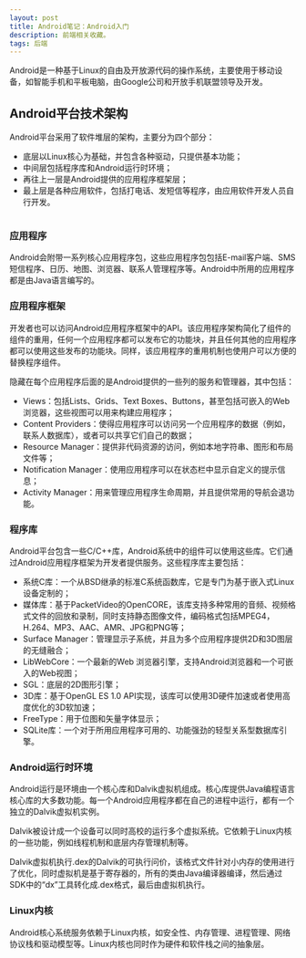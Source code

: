 ```yaml
---
layout: post
title: Android笔记：Android入门
description: 前端相关收藏。
tags: 后端
---
```


Android是一种基于Linux的自由及开放源代码的操作系统，主要使用于移动设备，如智能手机和平板电脑，由Google公司和开放手机联盟领导及开发。

## **Android平台技术架构**

Android平台采用了软件堆层的架构，主要分为四个部分：

* 底层以Linux核心为基础，并包含各种驱动，只提供基本功能；
* 中间层包括程序库和Android运行时环境；
* 再往上一层是Android提供的应用程序框架层；
* 最上层是各种应用软件，包括打电话、发短信等程序，由应用软件开发人员自行开发。

<p class="picture"><img alt="" src="{{site.qiniu_static}}/assets/img/2015-9-10/framework.jpg"/></p>

### **应用程序**

Android会附带一系列核心应用程序包，这些应用程序包包括E-mail客户端、SMS短信程序、日历、地图、浏览器、联系人管理程序等。Android中所用的应用程序都是由Java语言编写的。

### **应用程序框架**

开发者也可以访问Android应用程序框架中的API。该应用程序架构简化了组件的组件的重用，任何一个应用程序都可以发布它的功能块，并且任何其他的应用程序都可以使用这些发布的功能块。同样，该应用程序的重用机制也使用户可以方便的替换程序组件。

隐藏在每个应用程序后面的是Android提供的一些列的服务和管理器，其中包括：

* Views：包括Lists、Grids、Text Boxes、Buttons，甚至包括可嵌入的Web浏览器，这些视图可以用来构建应用程序；
* Content Providers：使得应用程序可以访问另一个应用程序的数据（例如，联系人数据库），或者可以共享它们自己的数据；
* Resource Manager：提供非代码资源的访问，例如本地字符串、图形和布局文件等；
* Notification Manager：使用应用程序可以在状态栏中显示自定义的提示信息；
* Activity Manager：用来管理应用程序生命周期，并且提供常用的导航会退功能。

### **程序库**

Android平台包含一些C/C++库，Android系统中的组件可以使用这些库。它们通过Android应用程序框架为开发者提供服务。这些程序库主要包括：

* 系统C库：一个从BSD继承的标准C系统函数库，它是专门为基于嵌入式Linux设备定制的；
* 媒体库：基于PacketVideo的OpenCORE，该库支持多种常用的音频、视频格式文件的回放和录制，同时支持静态图像文件，编码格式包括MPEG4，H.264、MP3、AAC、AMR、JPG和PNG等；
* Surface Manager：管理显示子系统，并且为多个应用程序提供2D和3D图层的无缝融合；
* LibWebCore：一个最新的Web 浏览器引擎，支持Android浏览器和一个可嵌入的Web视图；
* SGL：底层的2D图形引擎；
* 3D库：基于OpenGL ES 1.0 API实现，该库可以使用3D硬件加速或者使用高度优化的3D软加速；
* FreeType：用于位图和矢量字体显示；
* SQLite库：一个对于所用应用程序可用的、功能强劲的轻型关系型数据库引擎。

### **Android运行时环境**

Android运行是环境由一个核心库和Dalvik虚拟机组成。核心库提供Java编程语言核心库的大多数功能。每一个Android应用程序都在自己的进程中运行，都有一个独立的Dalvik虚拟机实例。

Dalvik被设计成一个设备可以同时高校的运行多个虚拟系统。它依赖于Linux内核的一些功能，例如线程机制和底层内存管理机制等。

Dalvik虚拟机执行.dex的Dalvik的可执行问价，该格式文件针对小内存的使用进行了优化，同时虚拟机是基于寄存器的，所有的类由Java编译器编译，然后通过SDK中的“dx”工具转化成.dex格式，最后由虚拟机执行。

### **Linux内核**

Android核心系统服务依赖于Linux内核，如安全性、内存管理、进程管理、网络协议栈和驱动模型等。Linux内核也同时作为硬件和软件栈之间的抽象层。